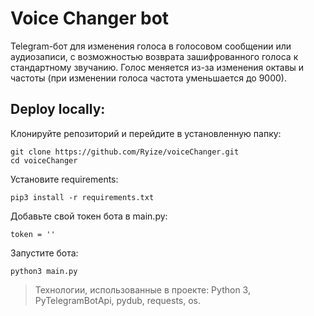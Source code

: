 # Voice Changer bot

Telegram-бот для изменения голоса в голосовом сообщении или аудиозаписи, с возможностью возврата зашифрованного голоса к стандартному звучанию. Голос меняется из-за изменения октавы и частоты (при изменении голоса частота уменьшается до 9000).

## Deploy locally:

Клонируйте репозиторий и перейдите в установленную папку:
```
git clone https://github.com/Ryize/voiceChanger.git
cd voiceChanger
```

Установите requirements:
```
pip3 install -r requirements.txt
```

Добавьте свой токен бота в main.py:
```
token = ''
```

Запустите бота:
```
python3 main.py
```

> Технологии, использованные в проекте: Python 3, PyTelegramBotApi, pydub, requests, os.
